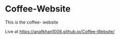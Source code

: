 # Coffee-Website
This is the coffee- website

Live at https://anafkhan1008.github.io/Coffee-Website/
